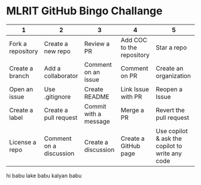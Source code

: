 # MLRIT GitHub Bingo Challange

| 1 | 2 | 3 | 4 |5 |
|----- | ----- | -----| ------ |------|
|Fork a repository | Create a new repo | Review a PR | Add COC to the repository | Star a repo |
| Create a branch | Add a collaborator | Comment on an issue | Comment on PR | Create an organization |
| Open an issue | Use .gitignore | Create README | Link Issue with PR | Reopen a Issue |
| Create a label | Create a pull request | Commit with a message | Merge a PR | Revert the pull request |
| License a repo | Comment on a discussion | Create a discussion | Create a GitHub page | Use copilot & ask the copilot to write any code |
hi babu lake babu kalyan babu
